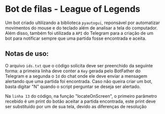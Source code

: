 # Bot de filas - League of Legends

Um bot criado ultilizando a biblioteca `pyautogui`, reponsável por automatizar movimentos do mouse e do teclado além de analisar a tela do computador. Além disso, também foi utilizada a `API` do Telegram para a criação de um bot para notificar sempre que uma partida fosse encontrada e aceita.

## Notas de uso:

O arquivo `ids.txt` que o código solicita deve ser preenchido da seguinte forma: a primeira linha deve conter a `Key` gerada pelo BotFather do Telegram e a segunda o `Id` do chat onde ele deve enviar a mensagem alertando que uma partida foi encontrada. Caso não queira criar um bot, basta digitar "N" quando o script perguntar se deseja ser alertado.

Na `linha 13` do código, na função "locateOnScreen", o primeiro parâmetro recebido é um print do botão aceitar a partida encontrada, este print deve ser substituido por um de sua tela, devido as diferenças de resolução
